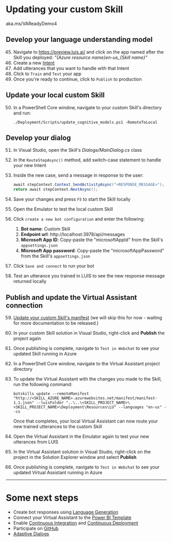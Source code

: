# Updating your custom Skill
aka.ms/VAReadyDemo4

## Develop your language understanding model
45. Navigate to https://preview.luis.ai/ and click on the app named after the Skill you deployed: _"{Azure resource name}en-us\_{Skill name}"_
1. Create a new [Intent](https://docs.microsoft.com/en-us/azure/cognitive-services/luis/luis-concept-intent)
1. Add utterances that you want to handle with that Intent
1. Click to `Train` and `Test` your app
1. Once you're ready to continue, click to `Publish` to production

## Update your local custom Skill
50. In a PowerShell Core window, navigate to your custom Skill's directory and run:
    ```
    ./Deployment/Scripts/update_cognitive_models.ps1 -RemoteToLocal
    ```


## Develop your dialog
51. In Visual Studio, open the Skill's _Dialogs/MainDialog.cs_ class
1. In the `RouteStepAsync()` method, add switch-case statement to handle your new Intent
1. Inside the new case, send a message in response to the user:
    ```cs
    await stepContext.Context.SendActivityAsync("<RESPONSE_MESSAGE>");
    return await stepContext.NextAsync();
    ````

1. Save your changes and press `F5` to start the Skill locally
1. Open the Emulator to test the local custom Skill
1. Click `create a new bot configuration` and enter the following:
    1. **Bot name**: Custom Skill
    1. **Endpoint url**: http://localhost:3978/api/messages
    1. **Microsoft App ID**: Copy-paste the "microsoftAppId" from the Skill's `appsettings.json`
    1. **Microsoft App password**: Copy-paste the "microsoftAppPassword" from the Skill's `appsettings.json`
1. Click `Save and connect` to run your bot
1. Test an utterance you trained in LUIS to see the new response message returned locally

## Publish and update the Virtual Assistant connection
59. [Update your custom Skill's manifest](https://microsoft.github.io/botframework-solutions/skills/tutorials/customize-skill/csharp/3-update-skill-manifest/) (we will skip this for now - waiting for more documentation to be released.)
47. In your custom Skill solution in Visual Studio, right-click and **Publish** the project again

1. Once publishing is complete, navigate to `Test in Webchat` to see your updated Skill running in Azure
1. In a PowerShell Core window, navigate to the Virtual Assistant project directory 
1. To update the Virtual Assistant with the changes you made to the Skill, run the following command:
   ```
   botskills update --remoteManifest "http://<SKILL_AZURE_NAME>.azurewebsites.net/manifest/manifest-1.1.json" --luisFolder "..\..\<SKILL_PROJECT_NAME>\<SKILL_PROJECT_NAME>\Deployment\Resources\LU" --languages "en-us" --cs
   ```
   Once that completes, your local Virtual Assistant can now route your new trained utterances to the custom Skill
1. Open the Virtual Assistant in the Emulator again to test your new utterances from LUIS
1. In the Virtual Assistant solution in Visual Studio, right-click on the project in the Solution Explorer window and select **Publish**
1. Once publishing is complete, navigate to `Test in Webchat` to see your updated Virtual Assistant running in Azure

---

# Some next steps

- Create bot responses using [Language Generation](https://github.com/microsoft/botbuilder-dotnet/tree/master/doc/LanguageGeneration)
- Connect your Virtual Assistant to the [Power BI Template](https://microsoft.github.io/botframework-solutions/solution-accelerators/tutorials/view-analytics/1-intro/)
- Enable [Continuous Integration](https://microsoft.github.io/botframework-solutions/solution-accelerators/tutorials/enable-continuous-integration/csharp/1-intro/) and [Continuous Deployment](https://microsoft.github.io/botframework-solutions/solution-accelerators/tutorials/enable-continuous-deployment/1-intro/)
- Participate on [GitHub](https://github.com/microsoft/botframework-solutions/issues)
- [Adaptive Dialogs](https://github.com/Microsoft/BotBuilder-Samples/tree/master/experimental/adaptive-dialog)
